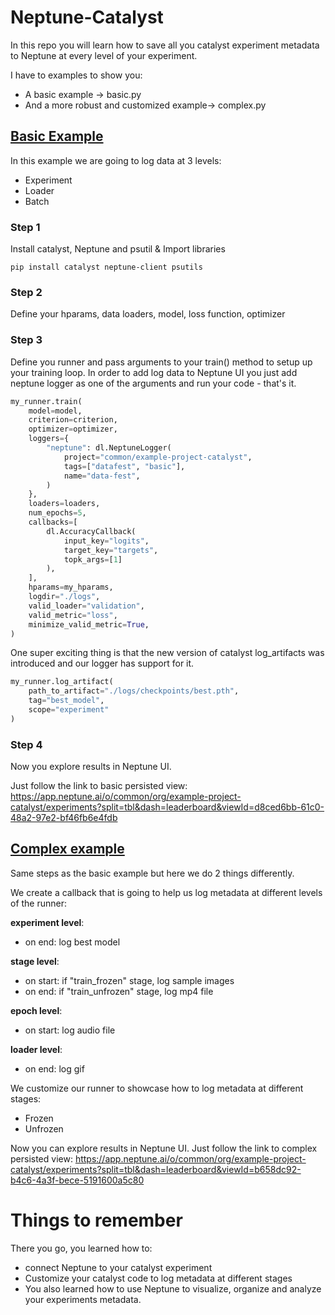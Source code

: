 # Neptune-Catalyst


In this repo you will learn how to save all you catalyst experiment metadata to Neptune at every level of your experiment.

I have to examples to show you:
 - A basic example -> basic.py
 - And a more robust and customized example-> complex.py


## [Basic Example](https://github.com/Blaizzy/Neptune-Catalyst/blob/master/basic.py)

In this example we are going to log data at 3 levels:
  - Experiment 
  - Loader 
  - Batch
  
### Step 1

Install catalyst, Neptune and psutil & Import libraries 

`pip install catalyst neptune-client psutils`

### Step 2 
Define your hparams, data loaders, model, loss function, optimizer 


### Step 3 
Define you runner and pass arguments to your train() method to setup up your training loop. 
In order to add log data to Neptune UI you just add neptune logger as one of the arguments and run your code - that's it.
```python
my_runner.train(
    model=model,
    criterion=criterion,
    optimizer=optimizer,
    loggers={
        "neptune": dl.NeptuneLogger(
            project="common/example-project-catalyst",
            tags=["datafest", "basic"],
            name="data-fest",
        )
    },
    loaders=loaders,
    num_epochs=5,
    callbacks=[
        dl.AccuracyCallback(
            input_key="logits",
            target_key="targets",
            topk_args=[1]
        ),
    ],
    hparams=my_hparams,
    logdir="./logs",
    valid_loader="validation",
    valid_metric="loss",
    minimize_valid_metric=True,
)
```


One super exciting thing is that the new version of catalyst log_artifacts was introduced and our logger has support for it.

```python
my_runner.log_artifact(
    path_to_artifact="./logs/checkpoints/best.pth",
    tag="best_model",
    scope="experiment"
)
```

### Step 4
Now you explore results in Neptune UI.

Just follow the link to basic persisted view: https://app.neptune.ai/o/common/org/example-project-catalyst/experiments?split=tbl&dash=leaderboard&viewId=d8ced6bb-61c0-48a2-97e2-bf46fb6e4fdb

## [Complex example](https://github.com/Blaizzy/Neptune-Catalyst/blob/master/complex.py)
Same steps as the basic example but here we do 2 things differently.

We create a callback that is going to help us log metadata at different levels of the runner:

**experiment level**:
 - on end: log best model

**stage level**:
 - on start: if "train_frozen" stage, log sample images
 - on end: if "train_unfrozen" stage, log mp4 file

**epoch level**:
 - on start: log audio file

**loader level**:
 - on end: log gif


We customize our runner to showcase how to log metadata at different stages:
 - Frozen
 - Unfrozen



Now you can explore results in Neptune UI.
Just follow the link to complex persisted view:
https://app.neptune.ai/o/common/org/example-project-catalyst/experiments?split=tbl&dash=leaderboard&viewId=b658dc92-b4c6-4a3f-bece-5191600a5c80
	
# Things to remember
There you go, you learned how to:

 - connect Neptune to your catalyst experiment 
 - Customize your catalyst code to log metadata at different stages
 - You also learned how to use Neptune to visualize, organize and analyze your experiments metadata.
